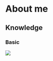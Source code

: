 # About me

## Knowledge

### Basic
<img src="https://img.shields.io/badge/Python-FFD43B?style=for-the-badge&logo=python&logoColor=blue" />

